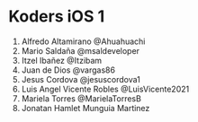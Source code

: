 # Koders iOS 1

1. Alfredo Altamirano @Ahuahuachi
2. Mario Saldaña @msaldeveloper
3. Itzel Ibañez @Itzibam
4. Juan de Dios @vargas86
5. Jesus Cordova @jesuscordova1
6. Luis Angel Vicente Robles @LuisVicente2021
7. Mariela Torres @MarielaTorresB
8. Jonatan Hamlet Munguia Martinez

